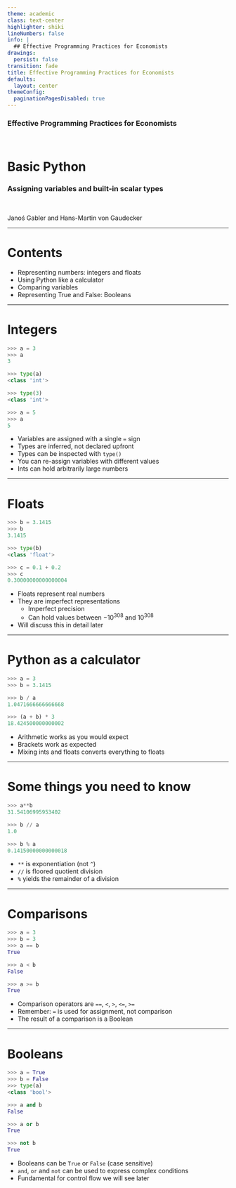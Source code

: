 ```yaml
---
theme: academic
class: text-center
highlighter: shiki
lineNumbers: false
info: |
  ## Effective Programming Practices for Economists
drawings:
  persist: false
transition: fade
title: Effective Programming Practices for Economists
defaults:
  layout: center
themeConfig:
  paginationPagesDisabled: true
---
```


### Effective Programming Practices for Economists

<br/>

# Basic Python

### Assigning variables and built-in scalar types

<br/>


Janoś Gabler and Hans-Martin von Gaudecker

---

# Contents

- Representing numbers: integers and floats
- Using Python like a calculator
- Comparing variables
- Representing True and False: Booleans

---

# Integers

<div class="grid grid-cols-2 gap-4">
<div>

```python
>>> a = 3
>>> a
3

>>> type(a)
<class 'int'>

>>> type(3)
<class 'int'>

>>> a = 5
>>> a
5
```


</div>
<div>

- Variables are assigned with a single `=` sign
- Types are inferred, not declared upfront
- Types can be inspected with `type()`
- You can re-assign variables with different values
- Ints can hold arbitrarily large numbers



</div>
</div>


---

# Floats

<div class="grid grid-cols-2 gap-4">
<div>

```python
>>> b = 3.1415
>>> b
3.1415

>>> type(b)
<class 'float'>

>>> c = 0.1 + 0.2
>>> c
0.30000000000000004
```


</div>
<div>

- Floats represent real numbers
- They are imperfect representations
  - Imperfect precision
  - Can hold values between $-10 ^ {308}$ and $10^{308}$
- Will discuss this in detail later

</div>
</div>


---

# Python as a calculator

<div class="grid grid-cols-2 gap-4">
<div>

```python
>>> a = 3
>>> b = 3.1415

>>> b / a
1.0471666666666668

>>> (a + b) * 3
18.424500000000002

```

</div>
<div>

- Arithmetic works as you would expect
- Brackets work as expected
- Mixing ints and floats converts everything to floats

</div>
</div>


---

# Some things you need to know

<div class="grid grid-cols-2 gap-4">
<div>


```python
>>> a**b
31.54106995953402

>>> b // a
1.0

>>> b % a
0.14150000000000018
```

</div>
<div>

- `**` is exponentiation (not `^`)
- `//` is floored quotient division
- `%` yields the remainder of a division


</div>
</div>


---

# Comparisons

<div class="grid grid-cols-2 gap-4">
<div>

```python
>>> a = 3
>>> b = 3
>>> a == b
True

>>> a < b
False

>>> a >= b
True
```

</div>
<div>

- Comparison operators are `==`, `<`, `>`, `<=`, `>=`
- Remember: `=` is used for assignment, not comparison
- The result of a comparison is a Boolean

</div>
</div>


---

# Booleans

<div class="grid grid-cols-2 gap-4">
<div>

```python
>>> a = True
>>> b = False
>>> type(a)
<class 'bool'>

>>> a and b
False

>>> a or b
True

>>> not b
True
```

</div>
<div>

- Booleans can be `True` or `False` (case sensitive)
- `and`, `or` and `not` can be used to express complex conditions
- Fundamental for control flow we will see later

</div>
</div>
